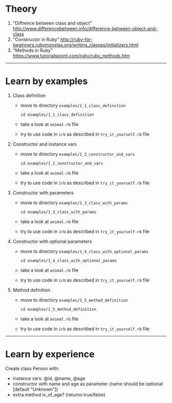 # Theory


1. "Diffrence between class and object" http://www.differencebetween.info/difference-between-object-and-class
2. "Constructor in Ruby" http://ruby-for-beginners.rubymonstas.org/writing_classes/initializers.html
3. "Methods in Ruby" https://www.tutorialspoint.com/ruby/ruby_methods.htm

---------------


# Learn by examples


1. Class definition
    - move to directory `examples/1_1_class_definition`

      ```
      cd examples/1_1_class_definition
      ```
    - take a look at `animal.rb` file
    - try to use code in `irb` as described in `try_it_yourself.rb` file

2. Constructor and instance vars
    - move to directory `examples/1_2_constructor_and_vars`

      ```
      cd examples/1_2_constructor_and_vars
      ```
    - take a look at `animal.rb` file
    - try to use code in `irb` as described in `try_it_yourself.rb` file

3. Constructor with parameters
    - move to directory `examples/1_3_class_with_params`

      ```
      cd examples/1_3_class_with_params
      ```
    - take a look at `animal.rb` file
    - try to use code in `irb` as described in `try_it_yourself.rb` file

4. Constructor with optional parameters
    - move to directory `examples/1_4_class_with_optional_params`

      ```
      cd examples/1_4_class_with_optional_params
      ```
    - take a look at `animal.rb` file
    - try to use code in `irb` as described in `try_it_yourself.rb` file

5. Method definition
    - move to directory `examples/1_5_method_definition`

      ```
      cd examples/1_5_method_definition
      ```
    - take a look at `animal.rb` file
    - try to use code in `irb` as described in `try_it_yourself.rb` file

<???>


---------------

# Learn by experience

Create class Person with:
- instance vars: @id, @name, @age
- constructor with name and age as parameter (name should be optional [default "Unknown"])
- extra method is_of_age? (returns true/false)


